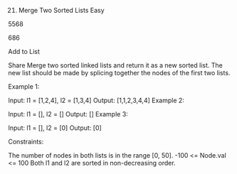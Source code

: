 21. Merge Two Sorted Lists
Easy

5568

686

Add to List

Share
Merge two sorted linked lists and return it as a new sorted list. The new list should be made by splicing together the nodes of the first two lists.

 

Example 1:


Input: l1 = [1,2,4], l2 = [1,3,4]
Output: [1,1,2,3,4,4]
Example 2:

Input: l1 = [], l2 = []
Output: []
Example 3:

Input: l1 = [], l2 = [0]
Output: [0]
 

Constraints:

The number of nodes in both lists is in the range [0, 50].
-100 <= Node.val <= 100
Both l1 and l2 are sorted in non-decreasing order.